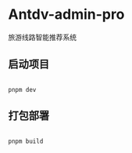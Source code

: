 # Antdv-admin-pro

旅游线路智能推荐系统


## 启动项目

```shell

pnpm dev

```

## 打包部署

```shell

pnpm build

```
